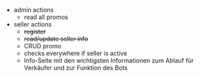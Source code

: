 - admin actions
  - read all promos
- seller actions
  - ~~register~~
  - ~~read/update seller info~~
  - CRUD promo
  - checks everywhere if seller is active
  - Info-Seite mit den wichtigsten Informationen zum Ablauf für Verkäufer und zur Funktion des Bots
